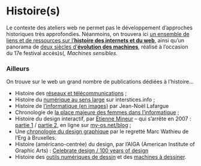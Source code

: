 # Histoire(s)

Le contexte des ateliers web ne permet pas le développement d’approches historiques très approfondies. Néanmoins, on trouvera ici [un ensemble de liens et de ressources sur l’**histoire des internets et du web**](internet/), ainsi qu’un panorama de [deux siècles d’**évolution des machines**](machines/), réalisé à l’occasion du 17e festival accès)s(, *Machines sensibles*.

### Ailleurs

On trouve sur le web un grand nombre de publications dédiées à l’histoire…

* Histoire des [réseaux et télécommunications](https://www.youtube.com/watch?v=LKGkmbz57ds) ;
* Histoire du [numérique au sens large](https://interstices.info/domaine/histoire-numerique/) sur interstices.info ;
* Histoire de [l’informatique (en images)](http://synchise.com/diaporamas/humanites_numeriques/Humanites_numeriques_02_histoire.pdf) par Jean-Noël Lafargue
* Chronologie de [la place majeure des femmes dans l’informatique](http://computer-grrrls.gaite-lyrique.net/) ;
* Histoire du design interactif, par [Étienne Mineur](http://www.my-os.net/archives/) – qui s’arrête en 2007 : [partie 1](docs/conf_histoire_du_design_interactif_1.pdf) / [partie 2](docs/conf_histoire_du_design_interactif2.pdf), en ligne sur [my-os.net/blog](http://www.my-os.net/blog/index.php?2007/09/20/857-une-histoire-du-design-interactif-ii) ;
* Une [chronologie du design graphique](http://www.multimedialab.be/doc/projections/doc_design_graphique.pdf) par le regretté Marc Wathieu de l’Erg à Bruxelles.
* Histoire (américano-centrée) du design, par l’AIGA (American Institute of Graphic Arts) : [Celebrate design / 100 years of design](http://celebratedesign.org/)
* Histoire des [outils numériques de dessin](https://kristenroos.ca/timeline) et des [machines à dessiner](https://drawingmachines.org/).
